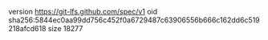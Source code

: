 version https://git-lfs.github.com/spec/v1
oid sha256:5844ec0aa99dd756c452f0a6729487c63906556b666c162dd6c519218afcd618
size 18277
